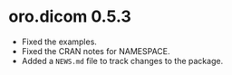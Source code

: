 # oro.dicom 0.5.3

* Fixed the examples.
* Fixed the CRAN notes for NAMESPACE.
* Added a `NEWS.md` file to track changes to the package.
